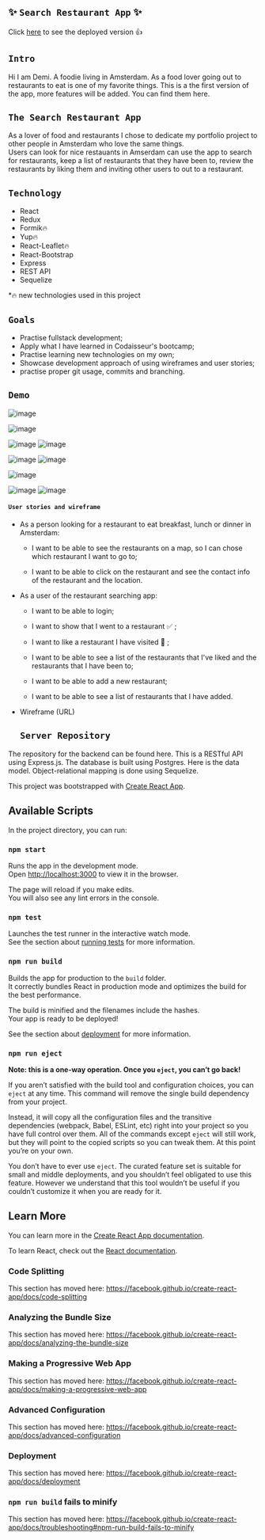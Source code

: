 ## ✨ `Search Restaurant App` ✨

Click [here](https://infallible-nightingale-c43c6d.netlify.app/) to see the deployed version 👍

## `Intro` 
Hi I am Demi. A foodie living in Amsterdam. As a food lover going out to restaurants to eat is one of my favorite things. 
This is a the first version of the app, more features will be added. You can find them here. 

## `The Search Restaurant App`
As a lover of food and restaurants I chose to dedicate my portfolio project to other people in Amsterdam who love the same things.  
Users can look for nice restauants in Amserdam can use the app to search for restaurants, keep a list of restaurants that they have been to, review the restaurants by liking them and inviting other users to out to a restaurant. 

## `Technology` 

- React
- Redux
- Formik🔥
- Yup🔥
- React-Leaflet🔥
- React-Bootstrap
- Express
- REST API
- Sequelize

*🔥 new technologies used in this project

## `Goals`
- Practise fullstack development;
- Apply what I have learned in Codaisseur's bootcamp;
- Practise learning new technologies on my own;
- Showcase development approach of using wireframes and user stories;
- practise proper git usage, commits and branching.

## `Demo` 
![image](https://user-images.githubusercontent.com/64919567/89122674-7da98c80-d4c9-11ea-9221-90cd5822c7f1.png)

![image](https://user-images.githubusercontent.com/64919567/89122947-d11cda00-d4cb-11ea-9266-ce9ed793ac9c.png)

![image](https://user-images.githubusercontent.com/64919567/89122955-eb56b800-d4cb-11ea-836b-cbd93aa26cf6.png)
![image](https://user-images.githubusercontent.com/64919567/89123001-3ffa3300-d4cc-11ea-8875-1d289df27cb4.png)


![image](https://user-images.githubusercontent.com/64919567/89123019-6cae4a80-d4cc-11ea-9c47-820996cf9f4c.png)
![image](https://user-images.githubusercontent.com/64919567/89123023-7afc6680-d4cc-11ea-87e3-b9c0d8600685.png)

![image](https://user-images.githubusercontent.com/64919567/89123032-8c457300-d4cc-11ea-8bfd-fa82e1d61416.png)

![image](https://user-images.githubusercontent.com/64919567/89123036-9d8e7f80-d4cc-11ea-94c6-4c52d3a72a54.png)
![image](https://user-images.githubusercontent.com/64919567/89123044-af702280-d4cc-11ea-9e64-103e6b5b469c.png)



#### `User stories and wireframe` 

- As a person looking for a restaurant to eat breakfast, lunch or dinner in Amsterdam:


  - I want to be able to see the restaurants on a map, so I can chose which restaurant I want to go to;


  - I want to be able to click on the restaurant and see the contact info of the restaurant and the location.


- As a user of the restaurant searching app:
  

  - I want to be able to login;
  
  - I want to show that I went to a restaurant ✅ ;
  
  - I want to like a restaurant I have visited 💖 ;
  
  - I want to be able to see a list of the restaurants that I've liked and the restaurants that I have been to;
  
  - I want to be able to add a new restaurant;
  
  - I want to be able to see a list of restaurants that I have added.

- Wireframe 
 (URL)
 
  ## `Server Repository`
 
The repository for the backend can be found here. This is a RESTful API using Express.js. The database is built using Postgres. Here is the data model. Object-relational mapping is done using Sequelize.



This project was bootstrapped with [Create React App](https://github.com/facebook/create-react-app).

## Available Scripts

In the project directory, you can run:

### `npm start`

Runs the app in the development mode.<br />
Open [http://localhost:3000](http://localhost:3000) to view it in the browser.

The page will reload if you make edits.<br />
You will also see any lint errors in the console.

### `npm test`

Launches the test runner in the interactive watch mode.<br />
See the section about [running tests](https://facebook.github.io/create-react-app/docs/running-tests) for more information.

### `npm run build`

Builds the app for production to the `build` folder.<br />
It correctly bundles React in production mode and optimizes the build for the best performance.

The build is minified and the filenames include the hashes.<br />
Your app is ready to be deployed!

See the section about [deployment](https://facebook.github.io/create-react-app/docs/deployment) for more information.

### `npm run eject`

**Note: this is a one-way operation. Once you `eject`, you can’t go back!**

If you aren’t satisfied with the build tool and configuration choices, you can `eject` at any time. This command will remove the single build dependency from your project.

Instead, it will copy all the configuration files and the transitive dependencies (webpack, Babel, ESLint, etc) right into your project so you have full control over them. All of the commands except `eject` will still work, but they will point to the copied scripts so you can tweak them. At this point you’re on your own.

You don’t have to ever use `eject`. The curated feature set is suitable for small and middle deployments, and you shouldn’t feel obligated to use this feature. However we understand that this tool wouldn’t be useful if you couldn’t customize it when you are ready for it.

## Learn More

You can learn more in the [Create React App documentation](https://facebook.github.io/create-react-app/docs/getting-started).

To learn React, check out the [React documentation](https://reactjs.org/).

### Code Splitting

This section has moved here: https://facebook.github.io/create-react-app/docs/code-splitting

### Analyzing the Bundle Size

This section has moved here: https://facebook.github.io/create-react-app/docs/analyzing-the-bundle-size

### Making a Progressive Web App

This section has moved here: https://facebook.github.io/create-react-app/docs/making-a-progressive-web-app

### Advanced Configuration

This section has moved here: https://facebook.github.io/create-react-app/docs/advanced-configuration

### Deployment

This section has moved here: https://facebook.github.io/create-react-app/docs/deployment

### `npm run build` fails to minify

This section has moved here: https://facebook.github.io/create-react-app/docs/troubleshooting#npm-run-build-fails-to-minify
